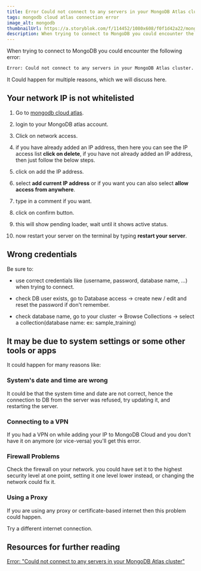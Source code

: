 ```yaml
---
title: Error Could not connect to any servers in your MongoDB Atlas cluster
tags: mongodb cloud atlas connection error
image_alt: mongodb
thumbnailUrl: https://a.storyblok.com/f/114452/1080x608/f0f1d42a22/mongodb.png
description: When trying to connect to MongoDB you could encounter the following error Could not connect to any servers in your MongoDB Atlas cluster could happen for multiple reasons
---
```


When trying to connect to MongoDB you could encounter the following error:

```bash
Error: Could not connect to any servers in your MongoDB Atlas cluster. One common reason is that you're trying to access the database from an IP that isn't whitelisted. Make sure your current IP address is on your Atlas cluster's IP whitelist: https://docs.atlas.mongodb.com/security-whitelist/
```

It Could happen for multiple reasons, which we will discuss here.

## Your network IP is not whitelisted

1. Go to [mongodb cloud atlas](https://www.mongodb.com/cloud/atlas).

2. login to your MongoDB atlas account.

3. Click on network access.

4. if you have already added an IP address, then here you can see the IP access list **click on delete**, if you have not already added an IP address, then just follow the below steps.

5. click on add the IP address.

6. select **add current IP address** or if you want you can also select **allow access from anywhere**.

7. type in a comment if you want.

8. click on confirm button.

9. this will show pending loader, wait until it shows active status.

10. now restart your server on the terminal by typing **restart your server**.

## Wrong credentials

Be sure to:

- use correct credentials like (username, password, database name, ...) when trying to connect.

- check DB user exists, go to Database access -> create new / edit and reset the password if don't remember.

- check database name, go to your cluster -> Browse Collections -> select a collection(database name: ex: sample_training)

## It may be due to system settings or some other tools or apps

It could happen for many reasons like:

### System's date and time are wrong

It could be that the system time and date are not correct, hence the connection to DB from the server was refused, try updating it, and restarting the server.

### Connecting to a VPN

If you had a VPN on while adding your IP to MongoDB Cloud and you don't have it on anymore (or vice-versa) you'll get this error.

### Firewall Problems

Check the firewall on your network. you could have set it to the highest security level at one point, setting it one level lower instead, or changing the network could fix it.

### Using a Proxy

If you are using any proxy or certificate-based internet then this problem could happen.

Try a different internet connection.

## Resources for further reading

[Error: "Could not connect to any servers in your MongoDB Atlas cluster"](https://stackoverflow.com/questions/61937581/error-could-not-connect-to-any-servers-in-your-mongodb-atlas-cluster)
